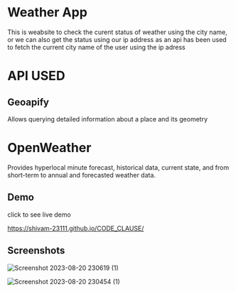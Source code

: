 
# Weather App

This is weabsite to check the curent status of weather using the city name, or we can also get the status using our ip address
as an api has been used to fetch the current city name of the user using the ip adress 

# API USED

## Geoapify
Allows querying detailed information about a place and its geometry


# OpenWeather

Provides hyperlocal minute forecast, historical data, current state, and from short-term to annual and forecasted weather data.
## Demo

click to see live demo

https://shivam-23111.github.io/CODE_CLAUSE/
## Screenshots


![Screenshot 2023-08-20 230619 (1)](https://github.com/shivam-23111/CODE_CLAUSE/assets/98504696/adf7ca28-b273-4d8b-9820-d61cf24f1393)

![Screenshot 2023-08-20 230454 (1)](https://github.com/shivam-23111/CODE_CLAUSE/assets/98504696/c0ab7e00-296b-4016-9ae3-2d453174bb04)
